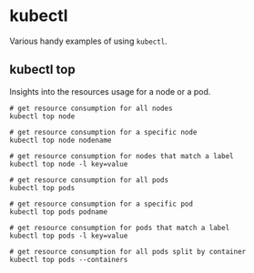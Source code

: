 # kubectl

Various handy examples of using `kubectl`.

## kubectl top

Insights into the resources usage for a node or a pod.

```
# get resource consumption for all nodes
kubectl top node

# get resource consumption for a specific node
kubectl top node nodename

# get resource consumption for nodes that match a label
kubectl top node -l key=value

# get resource consumption for all pods
kubectl top pods

# get resource consumption for a specific pod
kubectl top pods podname

# get resource consumption for pods that match a label
kubectl top pods -l key=value

# get resource consumption for all pods split by container
kubectl top pods --containers
```

